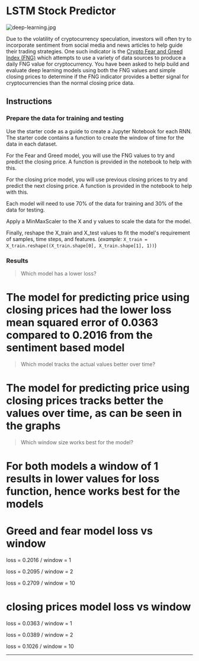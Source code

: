 # LSTM Stock Predictor

![deep-learning.jpg](Images/deep-learning.jpg)

Due to the volatility of cryptocurrency speculation, investors will often try to incorporate sentiment from social media and news articles to help guide their trading strategies. One such indicator is the [Crypto Fear and Greed Index (FNG)](https://alternative.me/crypto/fear-and-greed-index/) which attempts to use a variety of data sources to produce a daily FNG value for cryptocurrency. You have been asked to help build and evaluate deep learning models using both the FNG values and simple closing prices to determine if the FNG indicator provides a better signal for cryptocurrencies than the normal closing price data.


## Instructions

### Prepare the data for training and testing

Use the starter code as a guide to create a Jupyter Notebook for each RNN. The starter code contains a function to create the window of time for the data in each dataset.

For the Fear and Greed model, you will use the FNG values to try and predict the closing price. A function is provided in the notebook to help with this.

For the closing price model, you will use previous closing prices to try and predict the next closing price. A function is provided in the notebook to help with this.

Each model will need to use 70% of the data for training and 30% of the data for testing.

Apply a MinMaxScaler to the X and y values to scale the data for the model.

Finally, reshape the X_train and X_test values to fit the model's requirement of samples, time steps, and features. (*example:* `X_train = X_train.reshape((X_train.shape[0], X_train.shape[1], 1))`)

### Results

> Which model has a lower loss?
# The model for predicting price using closing prices had the lower loss mean squared error of 0.0363 compared to 0.2016 from the sentiment based model
> Which model tracks the actual values better over time?
# The model for predicting price using closing prices tracks better the values over time, as can be seen in the graphs
> Which window size works best for the model?
# For both models a window of 1 results in lower values for loss function, hence works best for the models

# Greed and fear model loss vs window

loss = 0.2016 / window = 1

loss = 0.2095 / window = 2

loss = 0.2709 / window = 10

# closing prices model loss vs window

loss = 0.0363 / window = 1

loss = 0.0389 / window = 2

loss = 0.1026 / window = 10

- - -

